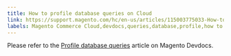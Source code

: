```yaml
---
title: How to profile database queries on Cloud
link: https://support.magento.com/hc/en-us/articles/115003775033-How-to-profile-database-queries-on-Cloud
labels: Magento Commerce Cloud,devdocs,queries,database,profile,how to
---
```


Please refer to the [Profile database queries](https://devdocs.magento.com/guides/v2.3/cloud/project/profile-database-queries.html) article on Magento Devdocs.

